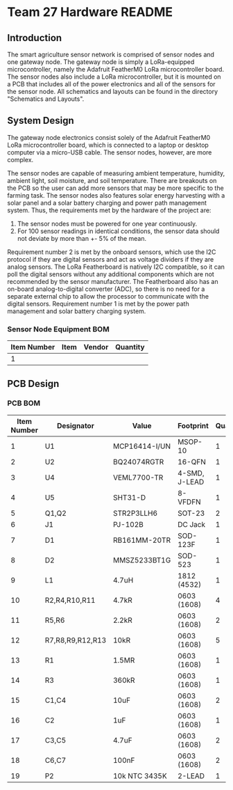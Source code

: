 # Team 27 Hardware README
## Introduction
The smart agriculture sensor network is comprised of sensor nodes and one gateway node. The gateway node is simply a LoRa-equipped microcontroller, namely the Adafruit FeatherM0 LoRa microcontroller board. The sensor nodes also include a LoRa microcontroller, but it is mounted on a PCB that includes all of the power electronics and all of the sensors for the sensor node. All schematics and layouts can be found in the directory "Schematics and Layouts".

## System Design
The gateway node electronics consist solely of the Adafruit FeatherM0 LoRa microcontroller board, which is connected to a laptop or desktop computer via a micro-USB cable. The sensor nodes, however, are more complex. 

The sensor nodes are capable of measuring ambient temperature, humidity, ambient light, soil moisture, and soil temperature. There are breakouts on the PCB so the user can add more sensors that may be more specific to the farming task. The sensor nodes also features solar energy harvesting with a solar panel and a solar battery charging and power path management system. Thus, the requirements met by the hardware of the project are: 
1. The sensor nodes must be powered for one year continuously.
2. For 100 sensor readings in identical conditions, the sensor data should not deviate by more than +- 5% of the mean.

Requirement number 2 is met by the onboard sensors, which use the I2C protocol if they are digital sensors and act as voltage dividers if they are analog sensors. The LoRa Featherboard is natively I2C compatible, so it can poll the digital sensors without any additional components which are not recommended by the sensor manufacturer. The Featherboard also has an on-board analog-to-digital converter (ADC), so there is no need for a separate external chip to allow the processor to communicate with the digital sensors. Requirement number 1 is met by the power path management and solar battery charging system. 

### Sensor Node Equipment BOM
| Item Number  | Item       | Vendor      | Quantity    |
| ----------- | ----------- | ----------- | ----------- |
| 1 |

## PCB Design

### PCB BOM
| Item Number | Designator  | Value       | Footprint   | Quantity    | Digikey Part # |
| ----------- | ----------- | ----------- | ----------- | ----------- | ----------- |
| 1 | U1 | MCP16414-I/UN | MSOP-10 | 1 | 150-MCP16414-I/UN-ND |
| 2 | U2 | BQ24074RGTR | 16-QFN | 1 | 296-38873-1-ND |
| 3 | U4 | VEML7700-TR | 4-SMD, J-LEAD | 1 | VEML7700CT-ND |
| 4 | U5 | SHT31-D | 8-VFDFN | 1 | 1649-1011-2-ND |
| 5 | Q1,Q2 | STR2P3LLH6 | SOT-23 | 2 | 497-15520-1-ND |
| 6 | J1 | PJ-102B | DC Jack | 1 | CP-102B-ND |
| 7 | D1 | RB161MM-20TR | SOD-123F | 1 | RB161MM-20CT-ND |
| 8 | D2 | MMSZ5233BT1G | SOD-523 | 1 | MM5Z5V1ST1GOSCT-ND |
| 9 | L1 | 4.7uH | 1812 (4532) | 1 | 490-2517-1-ND |
| 10 | R2,R4,R10,R11 | 4.7kR | 0603 (1608) | 4 | CRCW06034K70JNEBCCT-ND |
| 11 | R5,R6 | 2.2kR |  0603 (1608) | 2 | 541-4058-1-ND |
| 12 | R7,R8,R9,R12,R13 | 10kR | 0603 (1608) | 5 | 13-RE0603FRE0710KLCT-ND |
| 13 | R1 | 1.5MR | 0603 (1608) | 1 | 311-1.5MGRCT-ND |
| 14 | R3 | 360kR | 0603 (1608) | 1 | 311-360KGRCT-ND |
| 15 | C1,C4 | 10uF | 0603 (1608) | 2 | 478-10766-1-ND |
| 16 | C2 | 1uF | 0603 (1608) | 1 | 587-1248-1-ND |
| 17 | C3,C5 | 4.7uF | 0603 (1608) | 2 | 1276-1902-1-ND |
| 18 | C6,C7 | 100nF | 0603 (1608) | 2 | 1276-1931-1-ND |
| 19 | P2 | 10k NTC 3435K | 2-LEAD | 1 | BC2647-ND |

